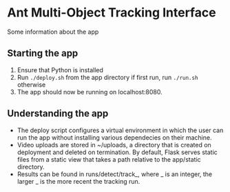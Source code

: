 # Ant Multi-Object Tracking Interface
Some information about the app

## Starting the app
1. Ensure that Python is installed
2. Run `./deploy.sh` from the app directory if first run, run `./run.sh` otherwise
3. The app should now be running on localhost:8080. 

## Understanding the app
* The deploy script configures a virtual environment in which
the user can run the app without installing various dependecies on their
machine.
* Video uploads are stored in ~/uploads, a directory that is created 
on deployment and deleted on termination. By default, Flask serves static files
from a static view that takes a path relative to the app/static directory.
* Results can be found in runs/detect/track_, where _ is an integer, the larger _
is the more recent the tracking run.
